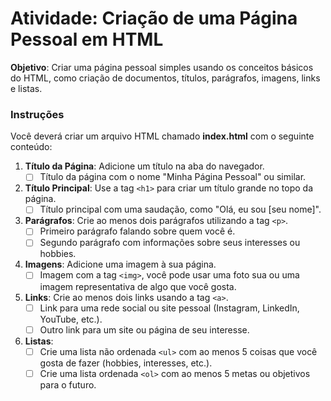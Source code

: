 # Atividade: Criação de uma Página Pessoal em HTML

**Objetivo**: Criar uma página pessoal simples usando os conceitos básicos do HTML, como criação de documentos, títulos, parágrafos, imagens, links e listas.

### Instruções

Você deverá criar um arquivo HTML chamado **index.html** com o seguinte conteúdo:

1. **Título da Página**: Adicione um título na aba do navegador.
   - [ ] Título da página com o nome "Minha Página Pessoal" ou similar.

2. **Título Principal**: Use a tag `<h1>` para criar um título grande no topo da página.
   - [ ] Título principal com uma saudação, como "Olá, eu sou [seu nome]".

3. **Parágrafos**: Crie ao menos dois parágrafos utilizando a tag `<p>`.
   - [ ] Primeiro parágrafo falando sobre quem você é.
   - [ ] Segundo parágrafo com informações sobre seus interesses ou hobbies.

4. **Imagens**: Adicione uma imagem à sua página.
   - [ ] Imagem com a tag `<img>`, você pode usar uma foto sua ou uma imagem representativa de algo que você gosta.

5. **Links**: Crie ao menos dois links usando a tag `<a>`.
   - [ ] Link para uma rede social ou site pessoal (Instagram, LinkedIn, YouTube, etc.).
   - [ ] Outro link para um site ou página de seu interesse.

6. **Listas**:
   - [ ] Crie uma lista não ordenada `<ul>` com ao menos 5 coisas que você gosta de fazer (hobbies, interesses, etc.).
   - [ ] Crie uma lista ordenada `<ol>` com ao menos 5 metas ou objetivos para o futuro.
